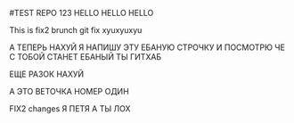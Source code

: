 #TEST REPO 123
HELLO HELLO HELLO

This is fix2 brunch
git fix
xyuxyuxyu

А ТЕПЕРЬ НАХУЙ Я НАПИШУ ЭТУ ЕБАНУЮ СТРОЧКУ И ПОСМОТРЮ ЧЕ С ТОБОЙ СТАНЕТ ЕБАНЫЙ ТЫ ГИТХАБ

ЕЩЕ РАЗОК НАХУЙ

А ЭТО ВЕТОЧКА НОМЕР ОДИН

FIX2 changes
Я ПЕТЯ А ТЫ ЛОХ
